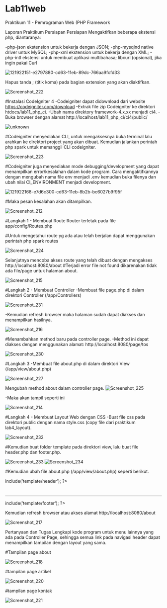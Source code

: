 # Lab11web
Praktikum 11 - Pemrograman Web (PHP Framework

Laporan Praktikum
Persiapan
Persiapan
Mengaktifkan beberapa ekstensi php, diantaranya:

-php-json ekstension untuk bekerja dengan JSON;
-php-mysqlnd native driver untuk MySQL;
-php-xml ekstension untuk bekerja dengan XML;
-php-intl ekstensi untuk membuat aplikasi multibahasa;
libcurl (opsional), jika ingin pakai Curl

![121922151-e2797880-cd63-11eb-89dc-766aa9fcfd33](https://user-images.githubusercontent.com/81457697/121989819-f4d8ce00-cdc6-11eb-915f-e099c189f427.jpg)

Hapus tanda ; (titik koma) pada bagian extension yang akan diaktifkan.

![Screenshot_222](https://user-images.githubusercontent.com/81457697/121989952-2baee400-cdc7-11eb-9d5e-a9db34da2440.png)

#Instalasi CodeIgniter 4
-Codeigniter dapat didownload dari website https://codeigniter.com/download
-Extrak file zip Codeigniter ke direktori htdocs/lab11_php_ci.
-Ubah nama direktory framework-4.x.xx menjadi ci4.
-Buka browser dengan alamat http://localhost/lab11_php_ci/ci4/public/

![unknown](https://user-images.githubusercontent.com/81457697/121990076-63b62700-cdc7-11eb-9fb7-32d39c92b421.png)

#Codeigniter menyediakan CLI, untuk mengaksesnya buka terminal lalu arahkan ke direktori project yang akan dibuat. Kemudian jalankan perintah php spark untuk memanggil CLI codeigniter.

![Screenshot_223](https://user-images.githubusercontent.com/81457697/121990177-8a745d80-cdc7-11eb-8dca-1fb6e14b9ca5.png)

#Codeigniter juga menyediakan mode debugging/development yang dapat menampilkan error/kesalahan dalam kode program. Cara mengaktifkannya dengan mengubah nama file env menjadi .env kemudian buka filenya dan ubah nilai CI_ENVIRONMENT menjadi development.

![121922168-e7d6c300-cd63-11eb-8b2b-bc6027b9f95f](https://user-images.githubusercontent.com/81457697/121990278-b099fd80-cdc7-11eb-9e72-83b904e27e6c.jpg)

#Maka pesan kesalahan akan ditampilkan.

![Screenshot_212](https://user-images.githubusercontent.com/81457697/121990361-d9ba8e00-cdc7-11eb-9269-47b3592ddd3d.png)

#Langkah 1 - Membuat Route
Router terletak pada file app/config/Routes.php

#Untuk mengetahui route yg ada atau telah berjalan dapat menggunakan perintah php spark routes

![Screenshot_224](https://user-images.githubusercontent.com/81457697/121990409-f5259900-cdc7-11eb-8437-fb3ff842aa00.png)

Selanjutnya mencoba akses route yang telah dibuat dengan mengakses http://localhost:8080/about
#Terjadi error file not found dikarenakan tidak ada file/page untuk halaman about.

![Screenshot_215](https://user-images.githubusercontent.com/81457697/121990689-5fd6d480-cdc8-11eb-96ae-140370b95426.png)

#Langkah 2 - Membuat Controller
-Membuat file page.php di dalam direktori Controller (/app/Controllers)

![Screenshot_231](https://user-images.githubusercontent.com/81457697/121993222-46845700-cdcd-11eb-8aa5-202de20c971d.png)

-Kemudian refresh browser maka halaman sudah dapat diakses dan menampilkan hasilnya.

![Screenshot_216](https://user-images.githubusercontent.com/81457697/121990841-ad534180-cdc8-11eb-83ff-2bb7121d2c46.png)

#Menambahkan method baru pada controller page.
-Method ini dapat diakses dengan menggunakan alamat: http://localhost:8080/page/tos

![Screenshot_230](https://user-images.githubusercontent.com/81457697/121993081-0de47d80-cdcd-11eb-9cc3-380370b056d7.png)

#Langkah 3
-Membuat file about.php di dalam direktori View (/app/view/about.php)

![Screenshot_227](https://user-images.githubusercontent.com/81457697/121991305-9a8d3c80-cdc9-11eb-8380-6294beba5c1b.png)


Mengubah method about dalam controller page.
![Screenshot_225](https://user-images.githubusercontent.com/81457697/121992742-6b2bff00-cdcc-11eb-8ead-2579802f7c94.png)

-Maka akan tampil seperti ini

![Screenshot_214](https://user-images.githubusercontent.com/81457697/121993470-babefa80-cdcd-11eb-8c98-56a1762e9691.png)

#Langkah 4 - Membuat Layout Web dengan CSS
-Buat file css pada direktori public dengan nama style.css (copy file dari praktikum lab4_layout).

![Screenshot_232](https://user-images.githubusercontent.com/81457697/121993581-ec37c600-cdcd-11eb-95a9-c06cdf0e0df3.png)

#Kemudian buat folder template pada direktori view, lalu buat file header.php dan footer.php.

![Screenshot_233](https://user-images.githubusercontent.com/81457697/121993705-2b661700-cdce-11eb-83ac-07e61c9dda65.png)
![Screenshot_234](https://user-images.githubusercontent.com/81457697/121993714-2e610780-cdce-11eb-91ac-141bc00e2aba.png)

#Kemudian ubah file about.php (/app/view/about.php) seperti berikut.
<?= $this->include('template/header'); ?>
<h1><?= $title; ?></h1>
<hr>
<p><?= $content; ?></p>
<?= $this->include('template/footer'); ?>

Kemudian refresh browser atau akses alamat http://localhost:8080/about

![Screenshot_217](https://user-images.githubusercontent.com/81457697/121993849-69633b00-cdce-11eb-9ea7-8f87c5bbf163.png)

Pertanyaan dan Tugas
Lengkapi kode program untuk menu lainnya yang ada pada Controller Page, sehingga semua link pada navigasi header dapat menampilkan tampilan dengan layout yang sama.

#Tampilan page about

![Screenshot_218](https://user-images.githubusercontent.com/81457697/121993942-90217180-cdce-11eb-8516-06d83e344509.png)

#tampilan page artikel

![Screenshot_220](https://user-images.githubusercontent.com/81457697/121993973-9e6f8d80-cdce-11eb-9217-22a5baa6e9d8.png)

#tampilan page kontak

![Screenshot_221](https://user-images.githubusercontent.com/81457697/121994017-afb89a00-cdce-11eb-8eed-7b05c668ca4c.png)











